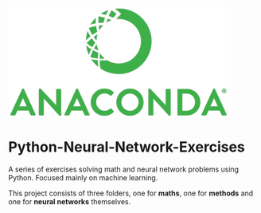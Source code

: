 ![Anaconda Logo](/res/Anaconda_Logo.png)

# Python-Neural-Network-Exercises

A series of exercises solving math and neural network problems using Python. Focused mainly on machine learning.

This project consists of three folders, one for <strong>maths</strong>, one for <strong>methods</strong> and one for
<strong>neural networks</strong> themselves.
